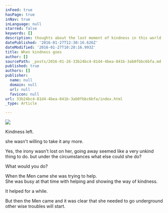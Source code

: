 ```yaml
---
inFeed: true
hasPage: true
inNav: true
inLanguage: null
starred: false
keywords: []
description: thoughts about the last moment of kindness in this world
datePublished: '2016-01-27T12:30:16.626Z'
dateModified: '2016-01-27T10:28:16.993Z'
title: When kindness goes
author: []
sourcePath: _posts/2016-01-26-33b24bc4-81d4-4bea-841b-3ab0fbbc6bfa.md
published: true
authors: []
publisher:
  name: null
  domain: null
  url: null
  favicon: null
url: 33b24bc4-81d4-4bea-841b-3ab0fbbc6bfa/index.html
_type: Article

---
```

![](https://the-grid-user-content.s3-us-west-2.amazonaws.com/9bad9d46-e860-489d-9aad-736b853664da.jpg)

Kindness left.

she wasn't willing to take it any more.

Yes, the irony wasn't lost on her, going away seemed like a very unkind thing to do. but under the circumstances what else could she do?

What would you do?

When the Men came she was trying to help.   
She was busy at that time with helping and showing the way of kindness.

It helped for a while. 

But then the Men came and it was clear that she needed to go underground other wise troubles will start.